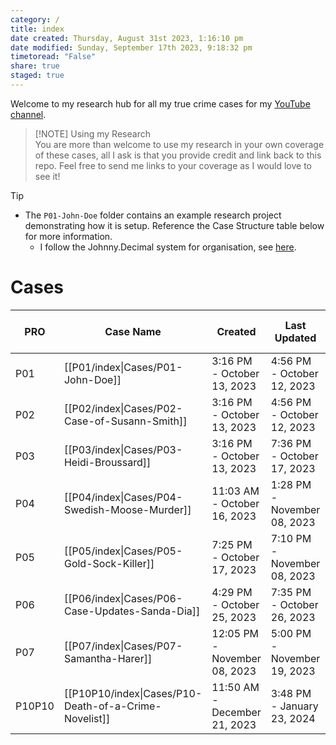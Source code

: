 ```yaml
---  
category: /  
title: index  
date created: Thursday, August 31st 2023, 1:16:10 pm  
date modified: Sunday, September 17th 2023, 9:18:32 pm  
timetoread: "False"  
share: true  
staged: true  
---  
```

  
Welcome to my research hub for all my true crime cases for my [YouTube channel](https://youtube.com/itsjoshuamiles).  
  
> [!NOTE]  Using my Research  
> You are more than welcome to use my research in your own coverage of these cases, all I ask is that you provide credit and link back to this repo. Feel free to send me links to your coverage as I would love to see it!  
  
>[!tip]   
>- The `P01-John-Doe` folder contains an example research project demonstrating how it is setup. Reference the Case Structure table below for more information.  
>	- I follow the Johnny.Decimal system for organisation, see [here](https://johnnydecimal.com/).  
  
# Cases  
  
| PRO    | Case Name                                             | Created                      | Last Updated                | Size (in Bytes) |  
| ------ | ----------------------------------------------------- | ---------------------------- | --------------------------- | --------------- |  
| P01    | [[P01/index\|Cases/P01-John-Doe]]                     | 3:16 PM - October 13, 2023   | 4:56 PM - October 12, 2023  | 1309            |  
| P02    | [[P02/index\|Cases/P02-Case-of-Susann-Smith]]         | 3:16 PM - October 13, 2023   | 4:56 PM - October 12, 2023  | 830             |  
| P03    | [[P03/index\|Cases/P03-Heidi-Broussard]]              | 3:16 PM - October 13, 2023   | 7:36 PM - October 17, 2023  | 1461            |  
| P04    | [[P04/index\|Cases/P04-Swedish-Moose-Murder]]         | 11:03 AM - October 16, 2023  | 1:28 PM - November 08, 2023 | 1592            |  
| P05    | [[P05/index\|Cases/P05-Gold-Sock-Killer]]             | 7:25 PM - October 17, 2023   | 7:10 PM - November 08, 2023 | 1450            |  
| P06    | [[P06/index\|Cases/P06-Case-Updates-Sanda-Dia]]       | 4:29 PM - October 25, 2023   | 7:35 PM - October 26, 2023  | 1449            |  
| P07    | [[P07/index\|Cases/P07-Samantha-Harer]]               | 12:05 PM - November 08, 2023 | 5:00 PM - November 19, 2023 | 1433            |  
| P10P10 | [[P10P10/index\|Cases/P10-Death-of-a-Crime-Novelist]] | 11:50 AM - December 21, 2023 | 3:48 PM - January 23, 2024  | 1467            |  
  
